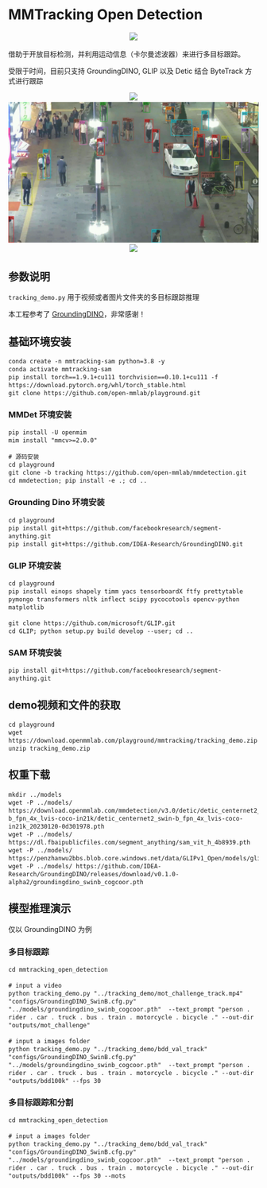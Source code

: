 # MMTracking Open Detection

<div align=center>
<img src="https://user-images.githubusercontent.com/27466624/231666666-4f4c5696-df73-45cd-af04-758ea3806a82.png"/>
</div>

借助于开放目标检测，并利用运动信息（卡尔曼滤波器）来进行多目标跟踪。

受限于时间，目前只支持 GroundingDINO, GLIP 以及 Detic 结合 ByteTrack 方式进行跟踪

<div align="center">
<img src="https://github.com/zwhus/pictures/raw/main/bdd.gif">
<img src="https://github.com/zwhus/pictures/raw/main/demo.gif">
<img src="https://github.com/zwhus/pictures/raw/main/demo%2B(1).gif">
</div>

## 参数说明

`tracking_demo.py` 用于视频或者图片文件夹的多目标跟踪推理

本工程参考了 [GroundingDINO](https://github.com/IDEA-Research/GroundingDINO)，非常感谢！

## 基础环境安装

```shell
conda create -n mmtracking-sam python=3.8 -y
conda activate mmtracking-sam
pip install torch==1.9.1+cu111 torchvision==0.10.1+cu111 -f https://download.pytorch.org/whl/torch_stable.html
git clone https://github.com/open-mmlab/playground.git
```

### MMDet 环境安装

```shell
pip install -U openmim
mim install "mmcv>=2.0.0"

# 源码安装
cd playground
git clone -b tracking https://github.com/open-mmlab/mmdetection.git
cd mmdetection; pip install -e .; cd ..
```

### Grounding Dino 环境安装

```shell
cd playground
pip install git+https://github.com/facebookresearch/segment-anything.git
pip install git+https://github.com/IDEA-Research/GroundingDINO.git
```

### GLIP 环境安装

```shell
cd playground
pip install einops shapely timm yacs tensorboardX ftfy prettytable pymongo transformers nltk inflect scipy pycocotools opencv-python matplotlib

git clone https://github.com/microsoft/GLIP.git
cd GLIP; python setup.py build develop --user; cd ..
```

### SAM 环境安装

```shell
pip install git+https://github.com/facebookresearch/segment-anything.git
```

## demo视频和文件的获取

```shell
cd playground
wget https://download.openmmlab.com/playground/mmtracking/tracking_demo.zip
unzip tracking_demo.zip
```

## 权重下载

```shell
mkdir ../models
wget -P ../models/ https://download.openmmlab.com/mmdetection/v3.0/detic/detic_centernet2_swin-b_fpn_4x_lvis-coco-in21k/detic_centernet2_swin-b_fpn_4x_lvis-coco-in21k_20230120-0d301978.pth
wget -P ../models/ https://dl.fbaipublicfiles.com/segment_anything/sam_vit_h_4b8939.pth
wget -P ../models/ https://penzhanwu2bbs.blob.core.windows.net/data/GLIPv1_Open/models/glip_a_tiny_o365.pth
wget -P ../models/ https://github.com/IDEA-Research/GroundingDINO/releases/download/v0.1.0-alpha2/groundingdino_swinb_cogcoor.pth
```

## 模型推理演示

仅以 GroundingDINO 为例

### 多目标跟踪

```shell
cd mmtracking_open_detection

# input a video
python tracking_demo.py "../tracking_demo/mot_challenge_track.mp4" "configs/GroundingDINO_SwinB.cfg.py" "../models/groundingdino_swinb_cogcoor.pth"  --text_prompt "person . rider . car . truck . bus . train . motorcycle . bicycle ." --out-dir "outputs/mot_challenge"

# input a images folder
python tracking_demo.py "../tracking_demo/bdd_val_track" "configs/GroundingDINO_SwinB.cfg.py" "../models/groundingdino_swinb_cogcoor.pth"  --text_prompt "person . rider . car . truck . bus . train . motorcycle . bicycle ." --out-dir "outputs/bdd100k" --fps 30
```

### 多目标跟踪和分割

```shell
cd mmtracking_open_detection

# input a images folder
python tracking_demo.py "../tracking_demo/bdd_val_track" "configs/GroundingDINO_SwinB.cfg.py" "../models/groundingdino_swinb_cogcoor.pth"  --text_prompt "person . rider . car . truck . bus . train . motorcycle . bicycle ." --out-dir "outputs/bdd100k" --fps 30 --mots
```
